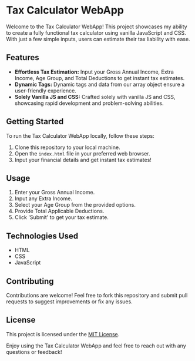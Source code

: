 # Tax Calculator WebApp

Welcome to the Tax Calculator WebApp! This project showcases my ability to create a fully functional tax calculator using vanilla JavaScript and CSS. With just a few simple inputs, users can estimate their tax liability with ease.

## Features

- **Effortless Tax Estimation:** Input your Gross Annual Income, Extra Income, Age Group, and Total Deductions to get instant tax estimates.
- **Dynamic Tags:** Dynamic tags and data from our array object ensure a user-friendly experience.
- **Solely Vanilla JS and CSS:** Crafted solely with vanilla JS and CSS, showcasing rapid development and problem-solving abilities.

## Getting Started

To run the Tax Calculator WebApp locally, follow these steps:

1. Clone this repository to your local machine.
2. Open the `index.html` file in your preferred web browser.
3. Input your financial details and get instant tax estimates!

## Usage

1. Enter your Gross Annual Income.
2. Input any Extra Income.
3. Select your Age Group from the provided options.
4. Provide Total Applicable Deductions.
5. Click 'Submit' to get your tax estimate.

## Technologies Used

- HTML
- CSS
- JavaScript

## Contributing

Contributions are welcome! Feel free to fork this repository and submit pull requests to suggest improvements or fix any issues.

## License

This project is licensed under the [MIT License](LICENSE).

Enjoy using the Tax Calculator WebApp and feel free to reach out with any questions or feedback!
